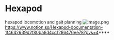 # Hexapod
hexapod locomotion and gait planning
![image.png](attachment:1ea344d9-38fe-46e2-afc7-acc2b3876261:image.png)
https://www.notion.so/Hexapod-documentation-1f4642639d2f80ba8d4cc1286476ee78?pvs=4****
